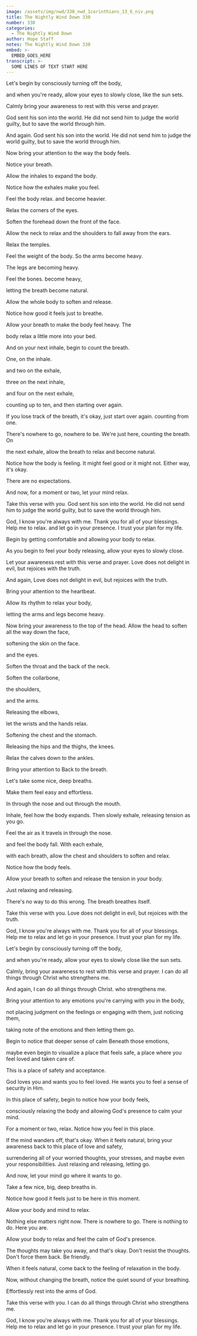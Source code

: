 ```yaml
---
image: /assets/img/nwd/330_nwd_1corinthians_13_6_niv.png
title: The Nightly Wind Down 330
number: 330
categories:
  - The Nightly Wind Down
author: Hope Staff
notes: The Nightly Wind Down 330
embed: >-
  EMBED_GOES_HERE
transcript: >-
  SOME LINES OF TEXT START HERE
---
```

Let's begin by consciously turning off the body,

and when you're ready, allow your eyes to slowly close, like the sun sets.

Calmly bring your awareness to rest with this verse and prayer.

God sent his son into the world. He did not send him to judge the world guilty, but to save the world through him.

And again. God sent his son into the world. He did not send him to judge the world guilty, but to save the world through him.

Now bring your attention to the way the body feels.

Notice your breath.

Allow the inhales to expand the body.

Notice how the exhales make you feel.

Feel the body relax. and become heavier.

Relax the corners of the eyes.

Soften the forehead down the front of the face.

Allow the neck to relax and the shoulders to fall away from the ears.

Relax the temples.

Feel the weight of the body. So the arms become heavy.

The legs are becoming heavy.

Feel the bones. become heavy,

letting the breath become natural.

Allow the whole body to soften and release.

Notice how good it feels just to breathe.

Allow your breath to make the body feel heavy. The

body relax a little more into your bed.

And on your next inhale, begin to count the breath.

One, on the inhale.

and two on the exhale,

three on the next inhale,

and four on the next exhale,

counting up to ten, and then starting over again.

If you lose track of the breath, it's okay, just start over again. counting from one.

There's nowhere to go, nowhere to be. We're just here, counting the breath. On

the next exhale, allow the breath to relax and become natural.

Notice how the body is feeling. It might feel good or it might not. Either way, it's okay.

There are no expectations.

And now, for a moment or two, let your mind relax.

Take this verse with you. God sent his son into the world. He did not send him to judge the world guilty, but to save the world through him.

God, I know you're always with me. Thank you for all of your blessings. Help me to relax. and let go in your presence. I trust your plan for my life.


Begin by getting comfortable and allowing your body to relax.

As you begin to feel your body releasing, allow your eyes to slowly close.

Let your awareness rest with this verse and prayer. Love does not delight in evil, but rejoices with the truth.

And again, Love does not delight in evil, but rejoices with the truth.

Bring your attention to the heartbeat.

Allow its rhythm to relax your body,

letting the arms and legs become heavy.

Now bring your awareness to the top of the head. Allow the head to soften all the way down the face,

softening the skin on the face.

and the eyes.

Soften the throat and the back of the neck.

Soften the collarbone,

the shoulders,

and the arms.

Releasing the elbows,

let the wrists and the hands relax.

Softening the chest and the stomach.

Releasing the hips and the thighs, the knees.

Relax the calves down to the ankles.

Bring your attention to Back to the breath.

Let's take some nice, deep breaths.

Make them feel easy and effortless.

In through the nose and out through the mouth.

Inhale, feel how the body expands. Then slowly exhale, releasing tension as you go.

Feel the air as it travels in through the nose.

and feel the body fall. With each exhale,

with each breath, allow the chest and shoulders to soften and relax.

Notice how the body feels.

Allow your breath to soften and release the tension in your body.

Just relaxing and releasing.

There's no way to do this wrong. The breath breathes itself.

Take this verse with you. Love does not delight in evil, but rejoices with the truth.

God, I know you're always with me. Thank you for all of your blessings. Help me to relax and let go in your presence. I trust your plan for my life.


Let's begin by consciously turning off the body,

and when you're ready, allow your eyes to slowly close like the sun sets.

Calmly, bring your awareness to rest with this verse and prayer. I can do all things through Christ who strengthens me.

And again, I can do all things through Christ. who strengthens me.

Bring your attention to any emotions you're carrying with you in the body,

not placing judgment on the feelings or engaging with them, just noticing them,

taking note of the emotions and then letting them go.

Begin to notice that deeper sense of calm Beneath those emotions,

maybe even begin to visualize a place that feels safe, a place where you feel loved and taken care of.

This is a place of safety and acceptance.

God loves you and wants you to feel loved. He wants you to feel a sense of security in Him.

In this place of safety, begin to notice how your body feels,

consciously relaxing the body and allowing God's presence to calm your mind.

For a moment or two, relax. Notice how you feel in this place.

If the mind wanders off, that's okay. When it feels natural, bring your awareness back to this place of love and safety,

surrendering all of your worried thoughts, your stresses, and maybe even your responsibilities. Just relaxing and releasing, letting go.

And now, let your mind go where it wants to go.

Take a few nice, big, deep breaths in.

Notice how good it feels just to be here in this moment.

Allow your body and mind to relax.

Nothing else matters right now. There is nowhere to go. There is nothing to do. Here you are.

Allow your body to relax and feel the calm of God's presence.

The thoughts may take you away, and that's okay. Don't resist the thoughts. Don't force them back. Be friendly.

When it feels natural, come back to the feeling of relaxation in the body.

Now, without changing the breath, notice the quiet sound of your breathing.

Effortlessly rest into the arms of God.

Take this verse with you. I can do all things through Christ who strengthens me.

God, I know you're always with me. Thank you for all of your blessings. Help me to relax and let go in your presence. I trust your plan for my life.

